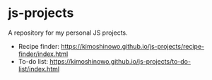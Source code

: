 # js-projects

A repository for my personal JS projects.

* Recipe finder: https://kimoshinowo.github.io/js-projects/recipe-finder/index.html
* To-do list: https://kimoshinowo.github.io/js-projects/to-do-list/index.html

